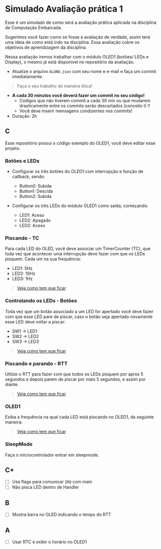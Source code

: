 # Simulado Avaliação prática 1

Esse é um simulado de como será a avaliação prática aplicada na disciplina de Computação Embarcada. 

Sugerimos você fazer como se fosse a avaliação de verdade, assim terá uma ideia de como está indo na disciplina. Essa avaliação cobre os objetivos de aprendizagem da disciplina.

Nessa avaliação iremos trabalhar com o módulo OLED1 (botões/ LEDs e Display), o mesmo já está disponível no repositório da avaliação. 

- Atualize o arquivo `ALUNO.json` com seu nome e e-mail e faça um commit imediatamente.

>  Faça o seu trabalho de maneira ética!

- **A cada 30 minutos você deverá fazer um commit no seu código!**
    - Códigos que não tiverem commit a cada 30 min ou que mudarem drasticamente entre os commits serão descartados (conceito I) !!
    - Você deve inserir mensagens condizentes nos commits!
- Duração: 2h

## C

Esse repositório possui o código exemplo do OLED1, você deve editar esse projeto.

### Botões e LEDs

- Configurar os três botões do OLED1 com interrupção e função de callback, sendo:
    - Button0: Subida 
    - Button1: Descida
    - Button2: Subida
    
- Configurar os três LEDs do módulo OLED1 como saída, começando:
    - LED1: Aceso
    - LED2: Apagado
    - LED2: Aceso

### Piscando - TC

Para cada LED do OLED, você deve associar um TimerCounter (TC), que toda vez que acontecer uma interrupção deve fazer com que os LEDs pisquem. Cada um na sua frequência:

- LED1: 5Hz
- LED2: 10Hz
- LED3: 1Hz

> [Veja como tem que ficar](https://www.dropbox.com/s/rmji5q8ylt88qn6/1a.mp4?dl=0)

### Controlando os LEDs - Botões

Toda vez que um botão associado a um LED for apertado você deve fazer com que esse LED pare de piscar, caso o botão seja apertado novamente esse LED deve voltar a piscar:

- SW1 -> LED1
- SW2 -> LED2
- SW3 -> LED3

> [Veja como tem que ficar](https://www.dropbox.com/s/syb9qor473dk7nw/2a.mp4?dl=0)

### Piscando e parando - RTT

Utilize o RTT para fazer com que todos os LEDs pisquem por aprox 5 segundos e depois parem de piscar por mais 5 segundos, e assim por diante.

> [Veja como tem que ficar](https://www.dropbox.com/s/2cv83pnpr23xh2y/3a.mp4?dl=0)

### OLED1

Exiba a frequência na qual cada LED está piscando no OLED1, da seguinte maneira:

> [Veja como tem que ficar](https://www.dropbox.com/s/b0q6usnyt799i00/4a.mp4?dl=0)

### SleepMode

Faça o microcontrolador entrar em sleepmode.
 
## C+

- [ ] Usa flags para comunicar `IRQ` com main
- [ ] Não pisca LED dentro de Handler

## B

- [ ] Mostra barra no OLED indicando o tempo do RTT

## A

- [ ] Usar RTC e exibir o horário no OLED1
